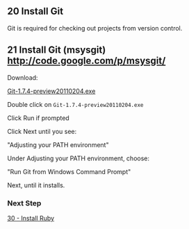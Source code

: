 ## 20 Install Git

Git is required for checking out projects from version control.

## 21 Install Git (msysgit) http://code.google.com/p/msysgit/

Download:

  [Git-1.7.4-preview20110204.exe](http://msysgit.googlecode.com/files/Git-1.7.4-preview20110204.exe)

Double click on `Git-1.7.4-preview20110204.exe`

Click Run if prompted

Click Next until you see:

  "Adjusting your PATH environment"

Under Adjusting your PATH environment, choose:

  "Run Git from Windows Command Prompt"

Next, until it installs.

### Next Step

[30 - Install Ruby](https://github.com/remomueller/documentation/tree/master/windows/30-ruby.md)
